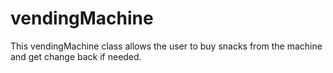 # vendingMachine
This vendingMachine class allows the user to buy snacks from the machine and get change back if needed. 
